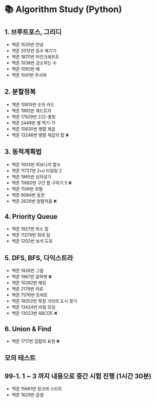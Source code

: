 # 📚 Algorithm Study (Python)

## 1. 브루트포스, 그리디

- 백준 1535번 안녕
- 백준 2012번 등수 매기기
- 백준 18111번 마인크래프트
- 백준 1038번 감소하는 수
- 백준 1092번 배 
- 백준 1041번 주사위

## 2. 분할정복

- 백준 10815번 숫자 카드
- 백준 1992번 쿼드트리
- 백준 17829번 222-풀링
- 백준 2448번 별 찍기-11
- 백준 10830번 행렬 제곱
- 백준 13246번 행렬 제곱의 합 ❌

## 3. 동적계획법

- 백준 1003번 피보나치 함수
- 백준 11727번 2×n 타일링 2
- 백준 1965번 상자넣기
- 백준 11660번 구간 합 구하기 5 ❌
- 백준 1106번 호텔
- 백준 9084번 동전
- 백준 2629번 양팔저울 ❌


## 4. Priority Queue

- 백준 1927번 최소 힙
- 백준 11279번 최대 힙
- 백준 1202번 보석 도둑


## 5. DFS, BFS, 다익스트라

- 백준 1926번 그림
- 백준 1987번 알파벳 ❌
- 백준 10282번 해킹
- 백준 2178번 미로
- 백준 7576번 토마토
- 백준 18352번 특정 거리의 도시 찾기
- 백준 13424번 비밀 모임
- 백준 13023번 ABCDE ❌


## 6. Union & Find

- 백준 1717번 집합의 표현 ❌


## 모의 테스트

## 99-1.  1 ~ 3 까지 내용으로 중간 시험 진행 (1시간 30분)

- 백준 15661번 링크와 스타트
- 백준 1629번 곱셈